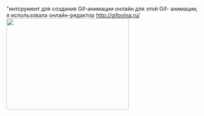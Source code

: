 "интсрумент для создания Gif-анимации онлайн
для этой Gif- анимации, я использовала онлайн-редактор http://gifovina.ru/
<a href="http://gifovina.ru/-/guR0CR6rBaau7d26DocD19eJ"><img src="http://gifovina.ru/gif/f7b9096960c798b26c4463a2bda38ab5" width="320" height="240" /></a>
